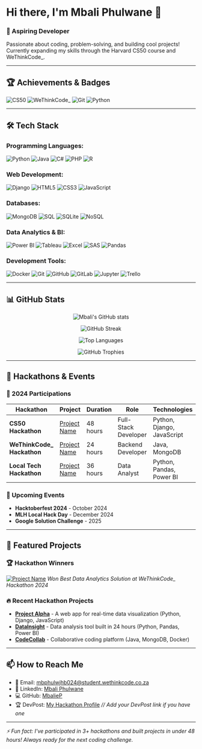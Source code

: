 # Hi there, I'm Mbali Phulwane 👋

### 🚀  Aspiring Developer
Passionate about coding, problem-solving, and building cool projects! Currently expanding my skills through the Harvard CS50 course and WeThinkCode_.

---

## 🏆 Achievements & Badges

![CS50](https://img.shields.io/badge/CS50-Harvard_CS50-0072B1?style=for-the-badge&logo=harvard&logoColor=white)
![WeThinkCode_](https://img.shields.io/badge/WeThinkCode_-Student-FF6B6B?style=for-the-badge)
![Git](https://img.shields.io/badge/Git-Expert-F05032?style=for-the-badge&logo=git&logoColor=white)
![Python](https://img.shields.io/badge/Python-Developer-3776AB?style=for-the-badge&logo=python&logoColor=white)

---

## 🛠️ Tech Stack

### Programming Languages:
![Python](https://img.shields.io/badge/Python-3776AB?style=for-the-badge&logo=python&logoColor=white)
![Java](https://img.shields.io/badge/Java-ED8B00?style=for-the-badge&logo=openjdk&logoColor=white)
![C#](https://img.shields.io/badge/C%23-239120?style=for-the-badge&logo=c-sharp&logoColor=white)
![PHP](https://img.shields.io/badge/PHP-777BB4?style=for-the-badge&logo=php&logoColor=white)
![R](https://img.shields.io/badge/R-276DC3?style=for-the-badge&logo=r&logoColor=white)

### Web Development:
![Django](https://img.shields.io/badge/Django-092E20?style=for-the-badge&logo=django&logoColor=white)
![HTML5](https://img.shields.io/badge/HTML5-E34F26?style=for-the-badge&logo=html5&logoColor=white)
![CSS3](https://img.shields.io/badge/CSS3-1572B6?style=for-the-badge&logo=css3&logoColor=white)
![JavaScript](https://img.shields.io/badge/JavaScript-F7DF1E?style=for-the-badge&logo=javascript&logoColor=black)

### Databases:
![MongoDB](https://img.shields.io/badge/MongoDB-47A248?style=for-the-badge&logo=mongodb&logoColor=white)
![SQL](https://img.shields.io/badge/SQL-003B57?style=for-the-badge&logo=postgresql&logoColor=white)
![SQLite](https://img.shields.io/badge/SQLite-003B57?style=for-the-badge&logo=sqlite&logoColor=white)
![NoSQL](https://img.shields.io/badge/NoSQL-47A248?style=for-the-badge&logo=mongodb&logoColor=white)

### Data Analytics & BI:
![Power BI](https://img.shields.io/badge/Power_BI-F2C811?style=for-the-badge&logo=powerbi&logoColor=black)
![Tableau](https://img.shields.io/badge/Tableau-E97627?style=for-the-badge&logo=tableau&logoColor=white)
![Excel](https://img.shields.io/badge/Excel-217346?style=for-the-badge&logo=microsoftexcel&logoColor=white)
![SAS](https://img.shields.io/badge/SAS-0072C6?style=for-the-badge&logo=sas&logoColor=white)
![Pandas](https://img.shields.io/badge/Pandas-150458?style=for-the-badge&logo=pandas&logoColor=white)

### Development Tools:
![Docker](https://img.shields.io/badge/Docker-2496ED?style=for-the-badge&logo=docker&logoColor=white)
![Git](https://img.shields.io/badge/Git-F05032?style=for-the-badge&logo=git&logoColor=white)
![GitHub](https://img.shields.io/badge/GitHub-100000?style=for-the-badge&logo=github&logoColor=white)
![GitLab](https://img.shields.io/badge/GitLab-FC6D26?style=for-the-badge&logo=gitlab&logoColor=white)
![Jupyter](https://img.shields.io/badge/Jupyter-F37626?style=for-the-badge&logo=jupyter&logoColor=white)
![Trello](https://img.shields.io/badge/Trello-0052CC?style=for-the-badge&logo=trello&logoColor=white)

---

## 📊 GitHub Stats

<div align="center">

![Mbali's GitHub stats](https://github-readme-stats.vercel.app/api?username=MbalieP&show_icons=true&count_private=true&theme=radical&hide_border=true&bg_color=00000000&include_all_commits=true)

![GitHub Streak](https://github-readme-streak-stats.herokuapp.com/?user=MbalieP&theme=radical&hide_border=true&background=00000000)

![Top Languages](https://github-readme-stats.vercel.app/api/top-langs/?username=MbalieP&layout=compact&theme=radical&hide_border=true&bg_color=00000000&langs_count=8)

![GitHub Trophies](https://github-profile-trophy.vercel.app/?username=MbalieP&theme=radical&no-frame=true&row=2&column=4)

</div>

---

## 🚀 Hackathons & Events

### 🏅 2024 Participations

| Hackathon | Project | Duration | Role | Technologies |
|-----------|---------|----------|------|-------------|
| **CS50 Hackathon** | [Project Name](https://github.com/MbalieP/project-link) | 48 hours | Full-Stack Developer | Python, Django, JavaScript |
| **WeThinkCode_ Hackathon** | [Project Name](https://github.com/MbalieP/project-link) | 24 hours | Backend Developer | Java, MongoDB |
| **Local Tech Hackathon** | [Project Name](https://github.com/MbalieP/project-link) | 36 hours | Data Analyst | Python, Pandas, Power BI |

### 🎯 Upcoming Events
- **Hacktoberfest 2024** - October 2024
- **MLH Local Hack Day** - December 2024
- **Google Solution Challenge** - 2025

---

## 🌟 Featured Projects

### 🏆 Hackathon Winners
[![Project Name](https://img.shields.io/badge/🏆-Winning_Project-FFD700?style=for-the-badge)](https://github.com/MbalieP/project-link)
*Won Best Data Analytics Solution at WeThinkCode_ Hackathon 2024*

### 🔥 Recent Hackathon Projects
- **[Project Alpha](https://github.com/MbalieP/project-alpha)** - A web app for real-time data visualization (Python, Django, JavaScript)
- **[DataInsight](https://github.com/MbalieP/datainsight)** - Data analysis tool built in 24 hours (Python, Pandas, Power BI)
- **[CodeCollab](https://github.com/MbalieP/codecollab)** - Collaborative coding platform (Java, MongoDB, Docker)

---

## 📫 How to Reach Me
- 📧 Email: mbphulwjhb024@student.wethinkcode.co.za
- 💼 LinkedIn: [Mbali Phulwane](https://www.linkedin.com/in/mbali-phulwane-0971071b8/)
- 💻 GitHub: [MbalieP](https://github.com/MbalieP)
- 🏆 DevPost: [My Hackathon Profile](https://devpost.com/yourusername) *// Add your DevPost link if you have one*

---

*⚡ Fun fact: I've participated in 3+ hackathons and built projects in under 48 hours! Always ready for the next coding challenge.*

